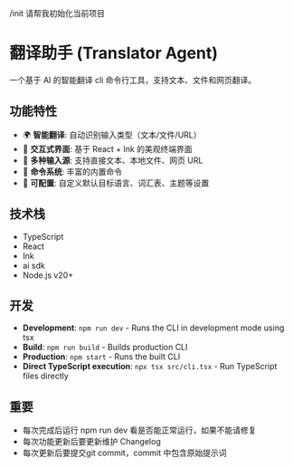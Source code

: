 /init 请帮我初始化当前项目

# 翻译助手 (Translator Agent)

一个基于 AI 的智能翻译 cli 命令行工具，支持文本、文件和网页翻译。

## 功能特性

- 🌍 **智能翻译**: 自动识别输入类型（文本/文件/URL）
- 💬 **交互式界面**: 基于 React + Ink 的美观终端界面  
- 📁 **多种输入源**: 支持直接文本、本地文件、网页 URL
- 🎯 **命令系统**: 丰富的内置命令
- 🔧 **可配置**: 自定义默认目标语言、词汇表、主题等设置

## 技术栈

- TypeScript
- React
- Ink
- ai sdk
- Node.js v20+

## 开发

- **Development**: `npm run dev` - Runs the CLI in development mode using tsx
- **Build**: `npm run build` - Builds production CLI
- **Production**: `npm start` - Runs the built CLI
- **Direct TypeScript execution**: `npx tsx src/cli.tsx` - Run TypeScript files directly


## 重要

- 每次完成后运行 npm run dev 看是否能正常运行，如果不能请修复
- 每次功能更新后要更新维护 Changelog
- 每次更新后要提交git commit，commit 中包含原始提示词